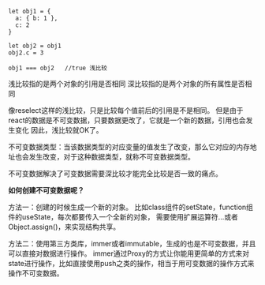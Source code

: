 ```
let obj1 = {
  a: { b: 1 },
  c: 2
}

let obj2 = obj1
obj2.c = 3

obj1 === obj2   //true 浅比较
```

浅比较指的是两个对象的引用是否相同
深比较指的是两个对象的所有属性是否相同

像reselect这样的浅比较，只是比较每个值前后的引用是不是相同。
但是由于react的数据是不可变数据，只要数据更改了，它就是一个新的数据，引用也会发生变化
因此，浅比较就OK了。

不可变数据类型：当该数据类型的对应变量的值发生了改变，那么它对应的内存地址也会发生改变，对于这种数据类型，就称不可变数据类型。

不可变数据解决了可变数据需要深比较才能完全比较是否一致的痛点。


**如何创建不可变数据呢？**

方法一：创建的时候生成一个新的对象。
比如class组件的setState，function组件的useState，每次都要传入一个全新的对象，
需要使用扩展运算符...或者Object.assign()，来实现结构共享。

方法二：使用第三方类库，immer或者immutable，生成的也是不可变数据，并且可以直接对数据进行操作。
immer通过Proxy的方式让你能用更简单的方式来对state进行操作，比如直接使用push之类的操作，相当于用可变数据的操作方式来操作不可变数据。
